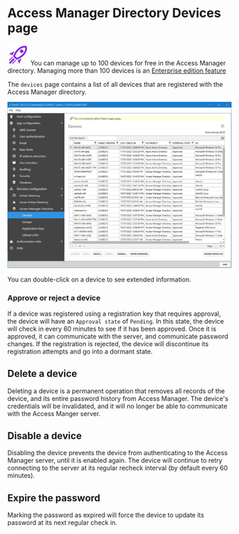 # Access Manager Directory Devices page

![](../../images/badge-enterprise-edition-rocket.svg) You can manage up to 100 devices for free in the Access Manager directory. Managing more than 100 devices is an [Enterprise edition feature](../../access-manager-editions.md)

The `devices` page contains a list of all devices that are registered with the Access Manager directory.

![](../../images/ui-page-directory-configuration-access-manager-directory-devices.png)

You can double-click on a device to see extended information.

### Approve or reject a device

If a device was registered using a registration key that requires approval, the device will have an `Approval state` of `Pending`. In this state, the device will check in every 60 minutes to see if it has been approved. Once it is approved, it can communicate with the server, and communicate password changes. If the registration is rejected, the device will discontinue its registration attempts and go into a dormant state.

## Delete a device

Deleting a device is a permanent operation that removes all records of the device, and its entire password history from Access Manager. The device's credentials will be invalidated, and it will no longer be able to communicate with the Access Manger server.

## Disable a device

Disabling the device prevents the device from authenticating to the Access Manager server, until it is enabled again. The device will continue to retry connecting to the server at its regular recheck interval (by default every 60 minutes).

## Expire the password

Marking the password as expired will force the device to update its password at its next regular check in.
